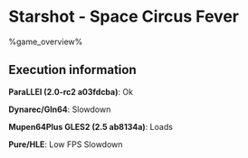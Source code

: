 # Starshot - Space Circus Fever 

%game_overview%

## Execution information

**ParaLLEl (2.0-rc2 a03fdcba)**: Ok

**Dynarec/Gln64**: Slowdown

**Mupen64Plus GLES2 (2.5 ab8134a)**: Loads

**Pure/HLE**: Low FPS Slowdown